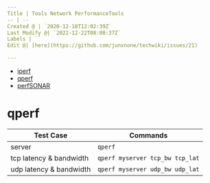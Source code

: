 ```yaml
---
Title | Tools Network PerformanceTools
-- | --
Created @ | `2020-12-18T12:02:39Z`
Last Modify @| `2022-12-22T08:00:37Z`
Labels | ``
Edit @| [here](https://github.com/junxnone/techwiki/issues/21)

---
```

- [iperf](https://github.com/esnet/iperf)
- [qperf](https://github.com/rbruenig/qperf)
- [perfSONAR](https://github.com/perfsonar)

# qperf

Test Case | Commands
-- | --
server | `qperf`
tcp latency & bandwidth | `qperf myserver tcp_bw tcp_lat`
udp latency &  bandwidth | `qperf myserver udp_bw udp_lat`



